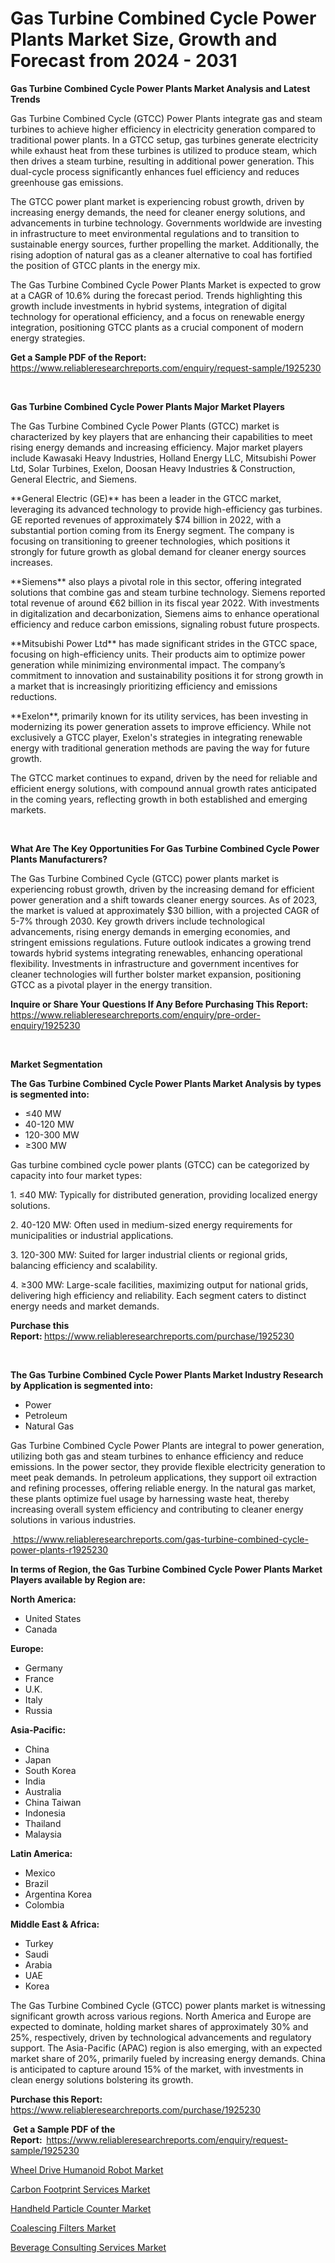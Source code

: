<p><h1>Gas Turbine Combined Cycle Power Plants Market Size, Growth and Forecast from 2024 - 2031</h1></p><p><strong>Gas Turbine Combined Cycle Power Plants Market Analysis and Latest Trends</strong></p>
<p><p>Gas Turbine Combined Cycle (GTCC) Power Plants integrate gas and steam turbines to achieve higher efficiency in electricity generation compared to traditional power plants. In a GTCC setup, gas turbines generate electricity while exhaust heat from these turbines is utilized to produce steam, which then drives a steam turbine, resulting in additional power generation. This dual-cycle process significantly enhances fuel efficiency and reduces greenhouse gas emissions.</p><p>The GTCC power plant market is experiencing robust growth, driven by increasing energy demands, the need for cleaner energy solutions, and advancements in turbine technology. Governments worldwide are investing in infrastructure to meet environmental regulations and to transition to sustainable energy sources, further propelling the market. Additionally, the rising adoption of natural gas as a cleaner alternative to coal has fortified the position of GTCC plants in the energy mix.</p><p>The Gas Turbine Combined Cycle Power Plants Market is expected to grow at a CAGR of 10.6% during the forecast period. Trends highlighting this growth include investments in hybrid systems, integration of digital technology for operational efficiency, and a focus on renewable energy integration, positioning GTCC plants as a crucial component of modern energy strategies.</p></p>
<p><strong>Get a Sample PDF of the Report:&nbsp;</strong> <a href="https://www.reliableresearchreports.com/enquiry/request-sample/1925230?utm_campaign=31&utm_medium=2&utm_source=Github&utm_content=ia&utm_term=24102024&utm_id=gas-turbine-combined-cycle-power-plants">https://www.reliableresearchreports.com/enquiry/request-sample/1925230</a></p>
<p>&nbsp;</p>
<p><strong>Gas Turbine Combined Cycle Power Plants Major Market Players</strong></p>
<p><p>The Gas Turbine Combined Cycle Power Plants (GTCC) market is characterized by key players that are enhancing their capabilities to meet rising energy demands and increasing efficiency. Major market players include Kawasaki Heavy Industries, Holland Energy LLC, Mitsubishi Power Ltd, Solar Turbines, Exelon, Doosan Heavy Industries & Construction, General Electric, and Siemens.</p><p>**General Electric (GE)** has been a leader in the GTCC market, leveraging its advanced technology to provide high-efficiency gas turbines. GE reported revenues of approximately $74 billion in 2022, with a substantial portion coming from its Energy segment. The company is focusing on transitioning to greener technologies, which positions it strongly for future growth as global demand for cleaner energy sources increases.</p><p>**Siemens** also plays a pivotal role in this sector, offering integrated solutions that combine gas and steam turbine technology. Siemens reported total revenue of around €62 billion in its fiscal year 2022. With investments in digitalization and decarbonization, Siemens aims to enhance operational efficiency and reduce carbon emissions, signaling robust future prospects.</p><p>**Mitsubishi Power Ltd** has made significant strides in the GTCC space, focusing on high-efficiency units. Their products aim to optimize power generation while minimizing environmental impact. The company’s commitment to innovation and sustainability positions it for strong growth in a market that is increasingly prioritizing efficiency and emissions reductions.</p><p>**Exelon**, primarily known for its utility services, has been investing in modernizing its power generation assets to improve efficiency. While not exclusively a GTCC player, Exelon's strategies in integrating renewable energy with traditional generation methods are paving the way for future growth.</p><p>The GTCC market continues to expand, driven by the need for reliable and efficient energy solutions, with compound annual growth rates anticipated in the coming years, reflecting growth in both established and emerging markets.</p></p>
<p>&nbsp;</p>
<p><strong>What Are The Key Opportunities For Gas Turbine Combined Cycle Power Plants Manufacturers?</strong></p>
<p><p>The Gas Turbine Combined Cycle (GTCC) power plants market is experiencing robust growth, driven by the increasing demand for efficient power generation and a shift towards cleaner energy sources. As of 2023, the market is valued at approximately $30 billion, with a projected CAGR of 5-7% through 2030. Key growth drivers include technological advancements, rising energy demands in emerging economies, and stringent emissions regulations. Future outlook indicates a growing trend towards hybrid systems integrating renewables, enhancing operational flexibility. Investments in infrastructure and government incentives for cleaner technologies will further bolster market expansion, positioning GTCC as a pivotal player in the energy transition.</p></p>
<p><strong>Inquire or Share Your Questions If Any Before Purchasing This Report:</strong> <a href="https://www.reliableresearchreports.com/enquiry/pre-order-enquiry/1925230?utm_campaign=31&utm_medium=2&utm_source=Github&utm_content=ia&utm_term=24102024&utm_id=gas-turbine-combined-cycle-power-plants">https://www.reliableresearchreports.com/enquiry/pre-order-enquiry/1925230</a></p>
<p>&nbsp;</p>
<p><strong>Market Segmentation</strong></p>
<p><strong>The Gas Turbine Combined Cycle Power Plants Market Analysis by types is segmented into:</strong></p>
<p><ul><li>≤40 MW</li><li>40-120 MW</li><li>120-300 MW</li><li>≥300 MW</li></ul></p>
<p><p>Gas turbine combined cycle power plants (GTCC) can be categorized by capacity into four market types: </p><p>1. ≤40 MW: Typically for distributed generation, providing localized energy solutions. </p><p>2. 40-120 MW: Often used in medium-sized energy requirements for municipalities or industrial applications. </p><p>3. 120-300 MW: Suited for larger industrial clients or regional grids, balancing efficiency and scalability. </p><p>4. ≥300 MW: Large-scale facilities, maximizing output for national grids, delivering high efficiency and reliability. Each segment caters to distinct energy needs and market demands.</p></p>
<p><strong>Purchase this Report:&nbsp;</strong><a href="https://www.reliableresearchreports.com/purchase/1925230?utm_campaign=31&utm_medium=2&utm_source=Github&utm_content=ia&utm_term=24102024&utm_id=gas-turbine-combined-cycle-power-plants">https://www.reliableresearchreports.com/purchase/1925230</a></p>
<p>&nbsp;</p>
<p><strong>The Gas Turbine Combined Cycle Power Plants Market Industry Research by Application is segmented into:</strong></p>
<p><ul><li>Power</li><li>Petroleum</li><li>Natural Gas</li></ul></p>
<p><p>Gas Turbine Combined Cycle Power Plants are integral to power generation, utilizing both gas and steam turbines to enhance efficiency and reduce emissions. In the power sector, they provide flexible electricity generation to meet peak demands. In petroleum applications, they support oil extraction and refining processes, offering reliable energy. In the natural gas market, these plants optimize fuel usage by harnessing waste heat, thereby increasing overall system efficiency and contributing to cleaner energy solutions in various industries.</p></p>
<p><a href="https://www.reliableresearchreports.com/gas-turbine-combined-cycle-power-plants-r1925230?utm_campaign=31&utm_medium=2&utm_source=Github&utm_content=ia&utm_term=24102024&utm_id=gas-turbine-combined-cycle-power-plants">&nbsp;https://www.reliableresearchreports.com/gas-turbine-combined-cycle-power-plants-r1925230</a></p>
<p><strong>In terms of Region, the Gas Turbine Combined Cycle Power Plants Market Players available by Region are:</strong></p>
<p>
    <p> <strong> North America: </strong>
        <ul>
            <li>United States</li>
            <li>Canada</li>
        </ul>
        </p> 
    <p> <strong> Europe: </strong>
        <ul>
            <li>Germany</li>
            <li>France</li>
            <li>U.K.</li>
            <li>Italy</li>
            <li>Russia</li>
        </ul>
        </p> 
    <p> <strong> Asia-Pacific: </strong>
        <ul>
            <li>China</li>
            <li>Japan</li>
            <li>South Korea</li>
            <li>India</li>
            <li>Australia</li>
            <li>China Taiwan</li>
            <li>Indonesia</li>
            <li>Thailand</li>
            <li>Malaysia</li>
        </ul>
        </p> 
    <p> <strong> Latin America: </strong>
        <ul>
            <li>Mexico</li>
            <li>Brazil</li>
            <li>Argentina Korea</li>
            <li>Colombia</li>
        </ul>
        </p> 
    <p> <strong> Middle East & Africa: </strong>
        <ul>
            <li>Turkey</li>
            <li>Saudi</li>
            <li>Arabia</li>
            <li>UAE</li>
            <li>Korea</li>
        </ul>
    </p>
    </p>
<p><p>The Gas Turbine Combined Cycle (GTCC) power plants market is witnessing significant growth across various regions. North America and Europe are expected to dominate, holding market shares of approximately 30% and 25%, respectively, driven by technological advancements and regulatory support. The Asia-Pacific (APAC) region is also emerging, with an expected market share of 20%, primarily fueled by increasing energy demands. China is anticipated to capture around 15% of the market, with investments in clean energy solutions bolstering its growth.</p></p>
<p><strong>Purchase this Report: </strong><a href="https://www.reliableresearchreports.com/purchase/1925230?utm_campaign=31&utm_medium=2&utm_source=Github&utm_content=ia&utm_term=24102024&utm_id=gas-turbine-combined-cycle-power-plants">https://www.reliableresearchreports.com/purchase/1925230</a></p>
<p>&nbsp;<strong>Get a Sample PDF of the Report:&nbsp;&nbsp;</strong><a href="https://www.reliableresearchreports.com/enquiry/request-sample/1925230?utm_campaign=31&utm_medium=2&utm_source=Github&utm_content=ia&utm_term=24102024&utm_id=gas-turbine-combined-cycle-power-plants">https://www.reliableresearchreports.com/enquiry/request-sample/1925230</a></p>
<p><strong></strong></p>
<p><p><a href="https://github.com/MonroeBullock54/Market-Research-Report-List-1/blob/main/wheel-drive-humanoid-robot-market.md?utm_campaign=31&utm_medium=2&utm_source=Github&utm_content=ia&utm_term=24102024&utm_id=gas-turbine-combined-cycle-power-plants">Wheel Drive Humanoid Robot Market</a></p><p><a href="https://www.linkedin.com/pulse/carbon-footprint-services-market-consolidation-impact-structure-3uvke?utm_campaign=31&utm_medium=2&utm_source=Github&utm_content=ia&utm_term=24102024&utm_id=gas-turbine-combined-cycle-power-plants">Carbon Footprint Services Market</a></p><p><a href="https://issuu.com/reportprime-2/docs/handheld-particle-counter-market-si_27ce6e6b477f27?utm_campaign=31&utm_medium=2&utm_source=Github&utm_content=ia&utm_term=24102024&utm_id=gas-turbine-combined-cycle-power-plants">Handheld Particle Counter Market</a></p><p><a href="https://issuu.com/reportprime-2/docs/coalescing-filters-market-size-2030_0ec4b111a60b2f?utm_campaign=31&utm_medium=2&utm_source=Github&utm_content=ia&utm_term=24102024&utm_id=gas-turbine-combined-cycle-power-plants">Coalescing Filters Market</a></p><p><a href="https://www.linkedin.com/pulse/digital-transformation-beverage-consulting-services-industry-bgswc?utm_campaign=31&utm_medium=2&utm_source=Github&utm_content=ia&utm_term=24102024&utm_id=gas-turbine-combined-cycle-power-plants">Beverage Consulting Services Market</a></p></p>
